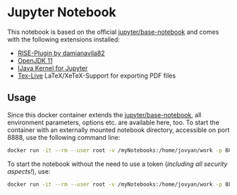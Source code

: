 # Jupyter Notebook
This notebook is based on the official [jupyter/base-notebook](https://hub.docker.com/r/jupyter/base-notebook/)
and comes with the following extensions installed: 

* [RISE-Plugin by damianavila82](https://github.com/damianavila/RISE)
* [OpenJDK 11](https://openjdk.java.net)
* [IJava Kernel for Jupyter](https://github.com/SpencerPark/IJava)
* [Tex-Live](https://www.tug.org/texlive/) LaTeX/XeTeX-Support for exporting PDF files

## Usage 

Since this docker container extends the [jupyter/base-notebook](https://hub.docker.com/r/jupyter/base-notebook/), all 
environment parameters, options etc. are available here, too. To start the container with an externally mounted notebook directory, 
accessible on port 8888, use the following command line: 

```bash 
docker run -it --rm --user root -v /myNotebooks:/home/jovyan/work -p 8888:8888 jreichwald/jupyternb start-notebook.sh
``` 

To start the notebook without the need to use a token (_including all security aspects!_), use: 

```bash 
docker run -it --rm --user root -v /myNotebooks:/home/jovyan/work -p 8888:8888 jreichwald/jupyternb start-notebook.sh --NotebookApp.token=''
``` 
